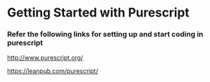 # Getting Started with Purescript

### Refer the following links for setting up and start coding in purescript

http://www.purescript.org/

https://leanpub.com/purescript/
